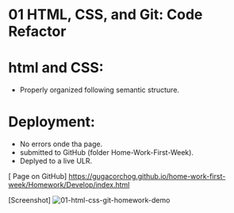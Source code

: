 # 01 HTML, CSS, and Git: Code Refactor

# html and CSS:

* Properly organized following semantic structure.

# Deployment:

* No errors onde tha page.
* submitted to GitHub (folder Home-Work-First-Week).
* Deplyed to a live ULR.

[ Page on GitHub] 
 https://gugacorchog.github.io/home-work-first-week/Homework/Develop/index.html

[Screenshot]
![01-html-css-git-homework-demo](https://user-images.githubusercontent.com/87793995/130548131-9aaaa8b0-714f-4799-93a6-c049ee5f07ff.png)




